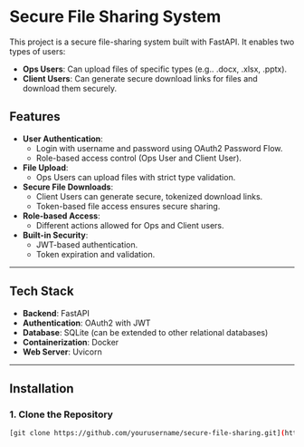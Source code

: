 # Secure File Sharing System

This project is a secure file-sharing system built with FastAPI. It enables two types of users:
- **Ops Users**: Can upload files of specific types (e.g.. .docx, .xlsx, .pptx).
- **Client Users**: Can generate secure download links for files and download them securely.

## **Features**
- **User Authentication**:
  - Login with username and password using OAuth2 Password Flow.
  - Role-based access control (Ops User and Client User).
- **File Upload**:
  - Ops Users can upload files with strict type validation.
- **Secure File Downloads**:
  - Client Users can generate secure, tokenized download links.
  - Token-based file access ensures secure sharing.
- **Role-based Access**:
  - Different actions allowed for Ops and Client users.
- **Built-in Security**:
  - JWT-based authentication.
  - Token expiration and validation.

---

## **Tech Stack**
- **Backend**: FastAPI
- **Authentication**: OAuth2 with JWT
- **Database**: SQLite (can be extended to other relational databases)
- **Containerization**: Docker
- **Web Server**: Uvicorn

---

## **Installation**

### **1. Clone the Repository**
```bash
[git clone https://github.com/yourusername/secure-file-sharing.git](https://github.com/PankajNk/API_Development-.git)

